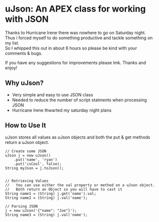 uJson: An APEX class for working with JSON
==========================================
Thanks to Hurricane Irene there was nowhere to go on Saturday night.  
Thus i forced myself to do something productive and tackle something on my list.  
So I whipped this out in about 6 hours so please be kind with your comments & bugs.  

If you have any suggestions for improvements please lmk. Thanks and enjoy!

Why uJson?  
----------
* Very simple and easy to use JSON class
* Needed to reduce the number of script statments when processing JSON
* Hurricane Irene thwarted my saturday night plans


How to Use It
-------------
uJson stores all values as uJson objects and both the put & get methods 
return a uJson object. 


    // Create some JSON  
    uJson j = new uJson()  
        .put('name', 'ryan')  
        .put('isCool', false);  
    String myJson = j.toJson();


    // Retrieving Values
    //   You can use either the val property or method on a uJson object.
    //   Both return an Object so you will have to cast it
    String name1 = (String) j.get('name').val;
    String name2 = (String) j.val('name');

    // Parsing JSON
    j = new uJson('{"name": "Joe"}');
    String name3 = (String) j.val('name');